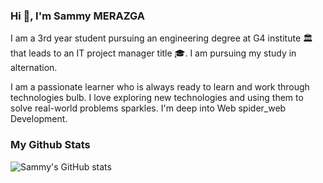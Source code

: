### Hi 👋, I'm Sammy MERAZGA

I am a 3rd year student pursuing an engineering degree at G4 institute :classical_building: that leads to an IT project manager title :mortar_board:. I am pursuing my study in alternation.

I am a passionate learner who is always ready to learn and work through technologies bulb. I love exploring new technologies and using them to solve real-world problems sparkles. I'm deep into Web spider_web Development.

### My Github Stats

![Sammy's GitHub stats](https://github-readme-stats.vercel.app/api?username=SammyMERAZGA&show_icons=true&theme=dracula)

